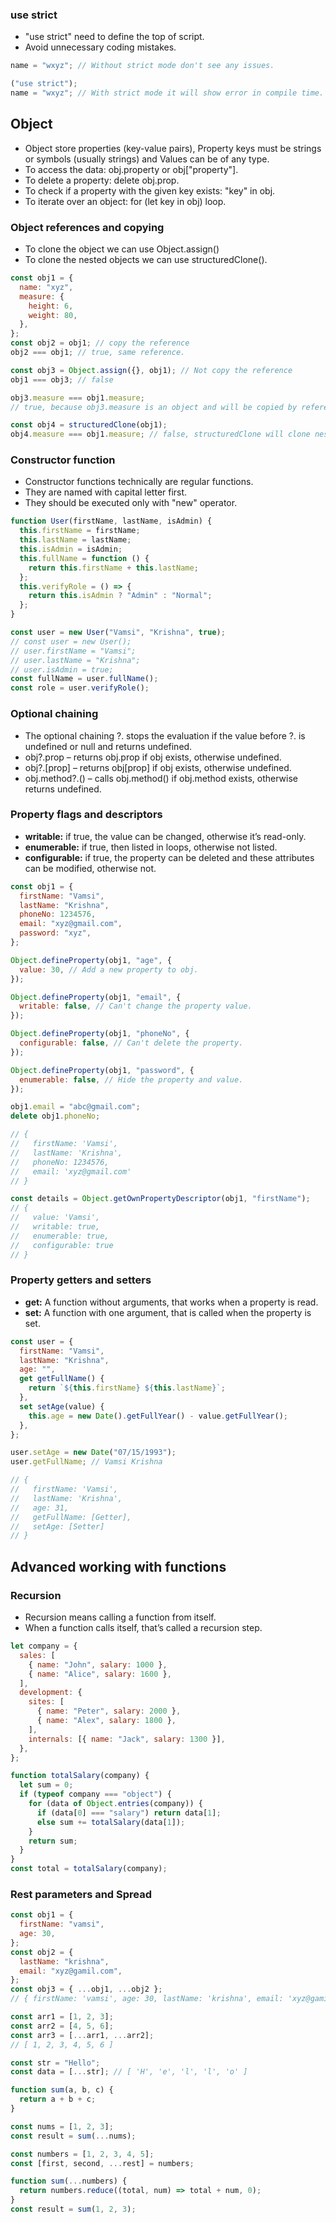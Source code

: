### use strict

- "use strict" need to define the top of script.
- Avoid unnecessary coding mistakes.

```javascript
name = "wxyz"; // Without strict mode don't see any issues.

("use strict");
name = "wxyz"; // With strict mode it will show error in compile time.
```

## Object

- Object store properties (key-value pairs), Property keys must be strings or symbols (usually strings) and Values can be of any type.
- To access the data: obj.property or obj["property"].
- To delete a property: delete obj.prop.
- To check if a property with the given key exists: "key" in obj.
- To iterate over an object: for (let key in obj) loop.

### Object references and copying

- To clone the object we can use Object.assign()
- To clone the nested objects we can use structuredClone().

```javascript
const obj1 = {
  name: "xyz",
  measure: {
    height: 6,
    weight: 80,
  },
};
const obj2 = obj1; // copy the reference
obj2 === obj1; // true, same reference.

const obj3 = Object.assign({}, obj1); // Not copy the reference
obj1 === obj3; // false

obj3.measure === obj1.measure;
// true, because obj3.measure is an object and will be copied by reference Object.assign() will not work for nested objects.

const obj4 = structuredClone(obj1);
obj4.measure === obj1.measure; // false, structuredClone will clone nested objects also.
```

### Constructor function

- Constructor functions technically are regular functions.
- They are named with capital letter first.
- They should be executed only with "new" operator.

```javascript
function User(firstName, lastName, isAdmin) {
  this.firstName = firstName;
  this.lastName = lastName;
  this.isAdmin = isAdmin;
  this.fullName = function () {
    return this.firstName + this.lastName;
  };
  this.verifyRole = () => {
    return this.isAdmin ? "Admin" : "Normal";
  };
}

const user = new User("Vamsi", "Krishna", true);
// const user = new User();
// user.firstName = "Vamsi";
// user.lastName = "Krishna";
// user.isAdmin = true;
const fullName = user.fullName();
const role = user.verifyRole();
```

### Optional chaining

- The optional chaining ?. stops the evaluation if the value before ?. is undefined or null and returns undefined.
- obj?.prop – returns obj.prop if obj exists, otherwise undefined.
- obj?.[prop] – returns obj[prop] if obj exists, otherwise undefined.
- obj.method?.() – calls obj.method() if obj.method exists, otherwise returns undefined.

### Property flags and descriptors

- **writable:** if true, the value can be changed, otherwise it’s read-only.
- **enumerable:** if true, then listed in loops, otherwise not listed.
- **configurable:** if true, the property can be deleted and these attributes can be modified, otherwise not.

```javascript
const obj1 = {
  firstName: "Vamsi",
  lastName: "Krishna",
  phoneNo: 1234576,
  email: "xyz@gmail.com",
  password: "xyz",
};

Object.defineProperty(obj1, "age", {
  value: 30, // Add a new property to obj.
});

Object.defineProperty(obj1, "email", {
  writable: false, // Can't change the property value.
});

Object.defineProperty(obj1, "phoneNo", {
  configurable: false, // Can't delete the property.
});

Object.defineProperty(obj1, "password", {
  enumerable: false, // Hide the property and value.
});

obj1.email = "abc@gmail.com";
delete obj1.phoneNo;

// {
//   firstName: 'Vamsi',
//   lastName: 'Krishna',
//   phoneNo: 1234576,
//   email: 'xyz@gmail.com'
// }

const details = Object.getOwnPropertyDescriptor(obj1, "firstName");
// {
//   value: 'Vamsi',
//   writable: true,
//   enumerable: true,
//   configurable: true
// }
```

### Property getters and setters

- **get:** A function without arguments, that works when a property is read.
- **set:** A function with one argument, that is called when the property is set.

```javascript
const user = {
  firstName: "Vamsi",
  lastName: "Krishna",
  age: "",
  get getFullName() {
    return `${this.firstName} ${this.lastName}`;
  },
  set setAge(value) {
    this.age = new Date().getFullYear() - value.getFullYear();
  },
};

user.setAge = new Date("07/15/1993");
user.getFullName; // Vamsi Krishna

// {
//   firstName: 'Vamsi',
//   lastName: 'Krishna',
//   age: 31,
//   getFullName: [Getter],
//   setAge: [Setter]
// }
```

## Advanced working with functions

### Recursion

- Recursion means calling a function from itself.
- When a function calls itself, that’s called a recursion step.

```javascript
let company = {
  sales: [
    { name: "John", salary: 1000 },
    { name: "Alice", salary: 1600 },
  ],
  development: {
    sites: [
      { name: "Peter", salary: 2000 },
      { name: "Alex", salary: 1800 },
    ],
    internals: [{ name: "Jack", salary: 1300 }],
  },
};

function totalSalary(company) {
  let sum = 0;
  if (typeof company === "object") {
    for (data of Object.entries(company)) {
      if (data[0] === "salary") return data[1];
      else sum += totalSalary(data[1]);
    }
    return sum;
  }
}
const total = totalSalary(company);
```

### Rest parameters and Spread

```javascript
const obj1 = {
  firstName: "vamsi",
  age: 30,
};
const obj2 = {
  lastName: "krishna",
  email: "xyz@gamil.com",
};
const obj3 = { ...obj1, ...obj2 };
// { firstName: 'vamsi', age: 30, lastName: 'krishna', email: 'xyz@gamil.com' }

const arr1 = [1, 2, 3];
const arr2 = [4, 5, 6];
const arr3 = [...arr1, ...arr2];
// [ 1, 2, 3, 4, 5, 6 ]

const str = "Hello";
const data = [...str]; // [ 'H', 'e', 'l', 'l', 'o' ]

function sum(a, b, c) {
  return a + b + c;
}

const nums = [1, 2, 3];
const result = sum(...nums);
```

```javascript
const numbers = [1, 2, 3, 4, 5];
const [first, second, ...rest] = numbers;

function sum(...numbers) {
  return numbers.reduce((total, num) => total + num, 0);
}
const result = sum(1, 2, 3);
```
